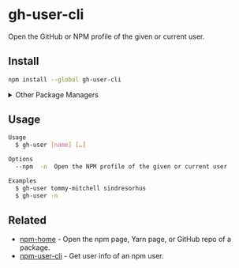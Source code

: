 # gh-user-cli

Open the GitHub or NPM profile of the given or current user.

## Install

```sh
npm install --global gh-user-cli
```

<details>
<summary>Other Package Managers</summary>

<br />

```sh
yarn global add gh-user-cli
```

</details>

## Usage

```sh
Usage
  $ gh-user [name] […]

Options
  --npm  -n  Open the NPM profile of the given or current user

Examples
  $ gh-user tommy-mitchell sindresorhus
  $ gh-user -n
```

## Related

- [npm-home](https://github.com/sindresorhus/npm-home) - Open the npm page, Yarn page, or GitHub repo of a package.
- [npm-user-cli](https://github.com/sindresorhus/npm-user-cli) - Get user info of an npm user.
